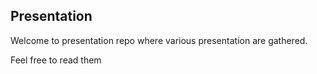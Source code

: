 ## Presentation

Welcome to presentation repo where various presentation are gathered.

Feel free to read them
